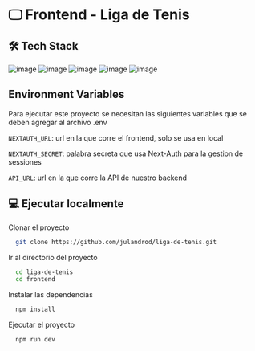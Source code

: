# 🖵 Frontend - Liga de Tenis

## 🛠 Tech Stack

![image](https://img.shields.io/badge/next%20js-000000?style=for-the-badge&logo=nextdotjs&logoColor=white
) ![image](https://img.shields.io/badge/React-20232A?style=for-the-badge&logo=react&logoColor=61DAFB) ![image](https://img.shields.io/badge/Tailwind_CSS-38B2AC?style=for-the-badge&logo=tailwind-css&logoColor=white
) ![image](https://img.shields.io/badge/Formik-666766?style=for-the-badge
) ![image](https://img.shields.io/badge/YUP-666766?style=for-the-badge
)

## Environment Variables

Para ejecutar este proyecto se necesitan las siguientes variables que se deben agregar al archivo .env

`NEXTAUTH_URL`: url en la que corre el frontend, solo se usa en local

`NEXTAUTH_SECRET`: palabra secreta que usa Next-Auth para la gestion de sessiones

`API_URL`: url en la que corre la API de nuestro backend

## 💻 Ejecutar localmente

Clonar el proyecto

```bash
  git clone https://github.com/julandrod/liga-de-tenis.git
```

Ir al directorio del proyecto

```bash
  cd liga-de-tenis
  cd frontend
```

Instalar las dependencias

```bash
  npm install
```

Ejecutar el proyecto

```bash
  npm run dev
```


